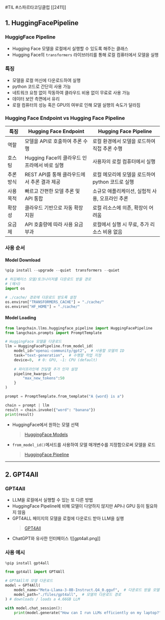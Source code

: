 #TIL #스파르타코딩클럽 [[2411]]

## 1. HuggingFacePipeline 
### HuggigFace Pipeline
- Hugging Face 모델을 로컬에서 실행할 수 있도록 해주는 클래스
- Hugging Face의 `transformers` 라이브러리를 통해 로컬 컴퓨터에서 모델을 실행


### 특징
- 모델을 로컬 머신에 다운로드하여 실행
- python 코드로 간단히 사용 가능
- 네트워크 요청 없이 작동하여 클라우드 비용 없이 무료로 사용 가능
- 데이터 보안 측면에서 유리
- 로컬 컴퓨터의 성능 혹은 GPU의 여부로 인해 모델 실행의 속도가 달라짐


### Hugging Face Endpoint vs Hugging Face Pipeline
| 특징    | Hugging Face Endpoint          | Hugging Face Pipeline          |
| ----- | ------------------------------ | ------------------------------ |
| 역할    | 모델을 API로 호출하여 추론 수행            | 로컬 환경에서 모델을 로드하여 직접 추론 수행      |
| 호스팅   | Hugging Face의 클라우드 인프라에서 바로 실행 | 사용자의 로컬 컴퓨터에서 실행               |
| 추론 방식 | REST API를 통해 클라우드에서 추론 결과 제공   | 로컬 메모리에 모델을 로드하여 python 코드로 실행 |
| 사용 목적 | 빠르고 간편한 모델 추론 및 API 통합         | 소규모 애플리케이션, 실험적 사용, 오프라인 추론    |
| 확장성   | 클라우드 기반으로 자동 확장 지원             | 로컬 리소스에 의존, 확장이 어려움            |
| 요금제   | API 호출량에 따라 사용 요금 부과           | 로컬에서 실행 시 무료, 추가 리소스 비용 없음     |


### 사용 순서
#### Model Download
```python
%pip install --upgrade --quiet  transformers --quiet
```

```python
# 허깅페이스 모델/토크나이저를 다운로드 받을 경로
# (예시)
import os

# ./cache/ 경로에 다운로드 받도록 설정
os.environ["TRANSFORMERS_CACHE"] = "./cache/"
os.environ["HF_HOME"] = "./cache/"
```

#### Model Loading
```python
from langchain.llms.huggingface_pipeline import HuggingFacePipeline
from langchain.prompts import PromptTemplate

# HuggingFace 모델을 다운로드
llm = HuggingFacePipeline.from_model_id(
    model_id="openai-community/gpt2",  # 사용할 모델의 ID
    task="text-generation",  # 수행할 작업 지정
    device=0,  # 0: GPU, -1: CPU (default)
    
    # 파이프라인에 전달할 추가 인자 설정 
    pipeline_kwargs={
        "max_new_tokens":50
    }
)

prompt = PromptTemplate.from_template("A {word} is a")

chain = prompt | llm
result = chain.invoke({"word": "banana"})
print(result)
```

- HuggingFace에서 원하는 모델 선택
	> [HuggingFace Models](https://huggingface.co/models)

- `from_model_id()`메서드를 사용하여 모델 매개변수를 지정함으로써 모델을 로드
	> [HuggingFace Pipeline](https://python.langchain.com/api_reference/huggingface/llms/langchain_huggingface.llms.huggingface_pipeline.HuggingFacePipeline.html#langchain_huggingface.llms.huggingface_pipeline.HuggingFacePipeline)

---
## 2. GPT4All
### GPT4All
- LLM을 로컬에서 실행할 수 있는 또 다른 방법
- HuggingFace Pipeline에 비해 모델이 다양하지 않지만 API나 GPU 등이 필요하지 않음
- GPT4ALL 페이지의 모델을 로컬에 다운로드 받아 LLM을 실행
	> [GPT4All](https://www.nomic.ai/gpt4all)
- ChatGPT와 유사한 인터페이스
	![[gpt4all.png]]


### 사용 예시
```python
%pip install gpt4all
```

```python
from gpt4all import GPT4All

# GPT4All의 모델 다운로드
model = GPT4All(
    model_name="Meta-Llama-3-8B-Instruct.Q4_0.gguf",  # 다운로드 받을 모델 명 
    model_path="./files/gpt4all",  # 모델의 다운로드 경로 
) # downloads / loads a 4.66GB LLM

with model.chat_session():
    print(model.generate("How can I run LLMs efficiently on my laptop?", max_tokens=1024))  # generate() 메서드로 답변 생성
```
